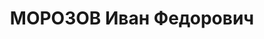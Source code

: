---
title: МОРОЗОВ Иван Федорович
description: "Род. в 1900, Белоруссия, русский, обр.: неполное среднее, член ВКП(б).\
  \ Проживал: Москва, ул. Малая Тульская, д. 2/1, кв. 307. Зав. каллиграфическим отделом\
  \ фабрики Гознак. \n  Арестован 07.09.1937. Обв. в участии в к.-р. террористической\
  \ организации. Приговор: ВК ВС СССР, 27.10.1937 – ВМН. Расстрелян 27.10.1937, г.Москва.\
  \ \n  Реабилитирован ВК ВС СССР 15.09.1956"
---